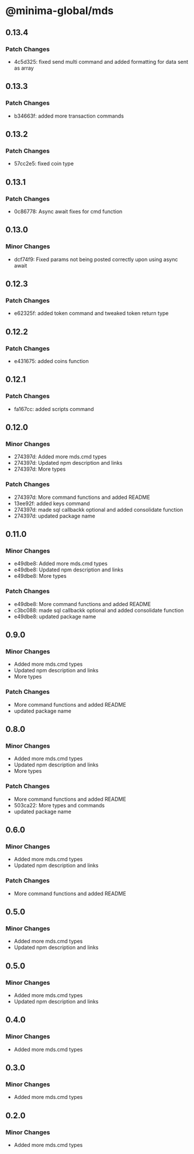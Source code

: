 # @minima-global/mds

## 0.13.4

### Patch Changes

- 4c5d325: fixed send multi command and added formatting for data sent as array

## 0.13.3

### Patch Changes

- b34663f: added more transaction commands

## 0.13.2

### Patch Changes

- 57cc2e5: fixed coin type

## 0.13.1

### Patch Changes

- 0c86778: Async await fixes for cmd function

## 0.13.0

### Minor Changes

- dcf74f9: Fixed params not being posted correctly upon using async await

## 0.12.3

### Patch Changes

- e62325f: added token command and tweaked token return type

## 0.12.2

### Patch Changes

- e431675: added coins function

## 0.12.1

### Patch Changes

- fa167cc: added scripts command

## 0.12.0

### Minor Changes

- 274397d: Added more mds.cmd types
- 274397d: Updated npm description and links
- 274397d: More types

### Patch Changes

- 274397d: More command functions and added README
- 13ee92f: added keys command
- 274397d: made sql callbackk optional and added consolidate function
- 274397d: updated package name

## 0.11.0

### Minor Changes

- e49dbe8: Added more mds.cmd types
- e49dbe8: Updated npm description and links
- e49dbe8: More types

### Patch Changes

- e49dbe8: More command functions and added README
- c3bc088: made sql callbackk optional and added consolidate function
- e49dbe8: updated package name

## 0.9.0

### Minor Changes

- Added more mds.cmd types
- Updated npm description and links
- More types

### Patch Changes

- More command functions and added README
- updated package name

## 0.8.0

### Minor Changes

- Added more mds.cmd types
- Updated npm description and links
- More types

### Patch Changes

- More command functions and added README
- 503ca22: More types and commands
- updated package name

## 0.6.0

### Minor Changes

- Added more mds.cmd types
- Updated npm description and links

### Patch Changes

- More command functions and added README

## 0.5.0

### Minor Changes

- Added more mds.cmd types
- Updated npm description and links

## 0.5.0

### Minor Changes

- Added more mds.cmd types
- Updated npm description and links

## 0.4.0

### Minor Changes

- Added more mds.cmd types

## 0.3.0

### Minor Changes

- Added more mds.cmd types

## 0.2.0

### Minor Changes

- Added more mds.cmd types
